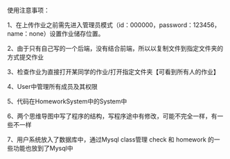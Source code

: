 使用注意事项：

1、在上传作业之前需先进入管理员模式（id：000000，password：123456，name：none）设置作业储存位置。

2、由于只有自己写的一个后端，没有结合前端，所以以复制文件到指定文件夹的方式提交作业

3、检查作业为直接打开某同学的作业/打开指定文件夹【可看到所有人的作业】

4、User中管理所有成员及其权限

5、代码在HomeworkSystem中的System中

6、两个思维导图中写了程序的结构，写程序途中有修改，可能不完全一样，有一些不一样

7、用户系统放入了数据库中，通过Mysql class管理 check 和 homework 的一些功能也放到了Mysql中
